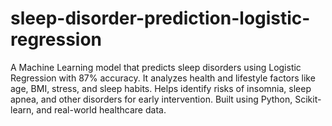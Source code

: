 # sleep-disorder-prediction-logistic-regression
A Machine Learning model that predicts sleep disorders using Logistic Regression with 87% accuracy. It analyzes health and lifestyle factors like age, BMI, stress, and sleep habits. Helps identify risks of insomnia, sleep apnea, and other disorders for early intervention. Built using Python, Scikit-learn, and real-world healthcare data.
